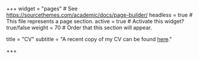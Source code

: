 +++
widget = "pages"  # See https://sourcethemes.com/academic/docs/page-builder/
headless = true  # This file represents a page section.
active = true  # Activate this widget? true/false
weight = 70  # Order that this section will appear.

title = "CV"
subtitle = "A recent copy of my CV can be found [here](https://kkempfert.github.io/files/CV.pdf)."


+++